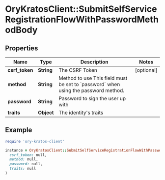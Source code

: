 # OryKratosClient::SubmitSelfServiceRegistrationFlowWithPasswordMethodBody

## Properties

| Name | Type | Description | Notes |
| ---- | ---- | ----------- | ----- |
| **csrf_token** | **String** | The CSRF Token | [optional] |
| **method** | **String** | Method to use  This field must be set to &#x60;password&#x60; when using the password method. |  |
| **password** | **String** | Password to sign the user up with |  |
| **traits** | **Object** | The identity&#39;s traits |  |

## Example

```ruby
require 'ory-kratos-client'

instance = OryKratosClient::SubmitSelfServiceRegistrationFlowWithPasswordMethodBody.new(
  csrf_token: null,
  method: null,
  password: null,
  traits: null
)
```

